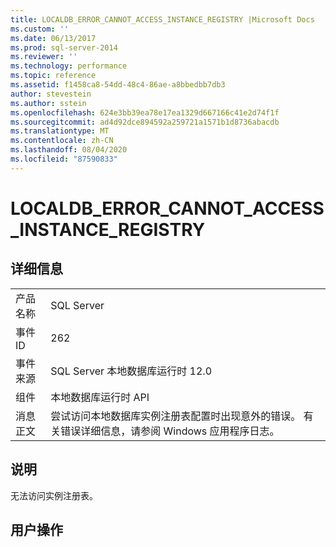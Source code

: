 ```yaml
---
title: LOCALDB_ERROR_CANNOT_ACCESS_INSTANCE_REGISTRY |Microsoft Docs
ms.custom: ''
ms.date: 06/13/2017
ms.prod: sql-server-2014
ms.reviewer: ''
ms.technology: performance
ms.topic: reference
ms.assetid: f1458ca8-54dd-48c4-86ae-a8bbedbb7db3
author: stevestein
ms.author: sstein
ms.openlocfilehash: 624e3bb39ea78e17ea1329d667166c41e2d74f1f
ms.sourcegitcommit: ad4d92dce894592a259721a1571b1d8736abacdb
ms.translationtype: MT
ms.contentlocale: zh-CN
ms.lasthandoff: 08/04/2020
ms.locfileid: "87590833"
---
```

# <a name="localdb_error_cannot_access_instance_registry"></a>LOCALDB_ERROR_CANNOT_ACCESS_INSTANCE_REGISTRY
    
## <a name="details"></a>详细信息  
  
|||  
|-|-|  
|产品名称|SQL Server|  
|事件 ID|262|  
|事件来源|SQL Server 本地数据库运行时 12.0|  
|组件|本地数据库运行时 API|  
|消息正文|尝试访问本地数据库实例注册表配置时出现意外的错误。 有关错误详细信息，请参阅 Windows 应用程序日志。|  
  
## <a name="explanation"></a>说明  
 无法访问实例注册表。  
  
## <a name="user-action"></a>用户操作  
  
